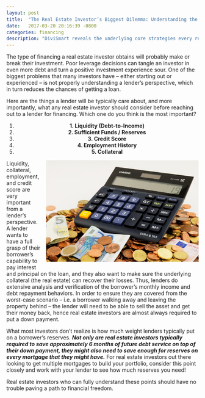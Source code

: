 ```yaml
---
layout: post
title:  "The Real Estate Investor’s Biggest Dilemma: Understanding the Lender"
date:   2017-03-20 20:16:39 -0800
categories: financing
description: "DiviSmart reveals the underlying core strategies every real estate investor should know. Lending is critical to a real estate investor's success. DiviSmart carefully outlines the fundamentals every borrower should consider before seeking financing."
---
```


The type of financing a real estate investor obtains will probably make or break their investment. Poor leverage decisions can tangle an investor in even more debt and turn a positive investment experience sour. One of the biggest problems that many investors have – either starting out or experienced – is not properly understanding a lender’s perspective, which in turn reduces the chances of getting a loan.

Here are the things a lender will be typically care about, and more importantly, what any real estate investor should consider before reaching out to a lender for financing. Which one do you think is the most important?

<center><ol>
	<li><b>1.  Liquidity (Debt-to-Income)</b></li>
	<li><b>2.  Sufficient Funds / Reserves</b></li>
	<li><b>3.  Credit Score</b></li>
	<li><b>4.  Employment History</b></li>
	<li><b>5.  Collateral</b></li>
</ol>
</center>

<img src="/assets/images/euro-870757_640.jpg" width="400" style="float: right; margin: 0px 0px 15px 15px;" />

Liquidity, collateral, employment, and credit score are very important from a lender’s perspective. A lender wants to have a full grasp of their borrower’s capability to pay interest and principal on the loan, and they also want to make sure the underlying collateral (the real estate) can recover their losses. Thus, lenders do extensive analysis and verification of the borrower’s monthly income and debt repayment behaviors. In order to ensure they are covered from the worst-case scenario – i.e. a borrower walking away and leaving the property behind – the lender will need to be able to sell the asset and get their money back, hence real estate investors are almost always required to put a down payment.

What most investors don’t realize is how much weight lenders typically put on a borrower’s reserves. <i><b>Not only are real estate investors typically required to save approximately 6 months of future debt service on top of their down payment, they might also need to save enough for reserves on every mortgage that they might have.</b></i> For real estate investors out there looking to get multiple mortgages to build your portfolio, consider this point closely and work with your lender to see how much reserves you need!

Real estate investors who can fully understand these points should have no trouble paving a path to financial freedom. 

